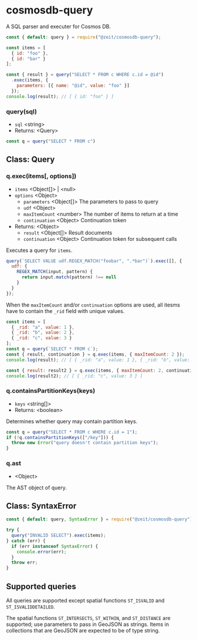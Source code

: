 # cosmosdb-query

A SQL parser and executer for Cosmos DB.

```js
const { default: query } = require("@zeit/cosmosdb-query");

const items = [
  { id: "foo" },
  { id: "bar" }
];

const { result } = query("SELECT * FROM c WHERE c.id = @id")
  .exec(items, {
    parameters: [{ name: "@id", value: "foo" }]
  });
console.log(result); // [ { id: "foo" } ]
```

### query(sql)

- `sql` &lt;string>
- Returns: &lt;Query>

```js
const q = query("SELECT * FROM c")
```

## Class: Query

### q.exec(items[, options])

- `items` &lt;Object[]> | &lt;null>
- `options` &lt;Object>
  - `parameters` &lt;Object[]> The parameters to pass to query
  - `udf` &lt;Object>
  - `maxItemCount` &lt;number> The number of items to return at a time
  - `continuation` &lt;Object> Continuation token
- Returns: &lt;Object>
  - `result` &lt;Object[]> Result documents
  - `continuation` &lt;Object> Continuation token for subsequent calls


Executes a query for `items`.

```js
query(`SELECT VALUE udf.REGEX_MATCH("foobar", ".*bar")`).exec([], {
  udf: {
    REGEX_MATCH(input, pattern) {
      return input.match(pattern) !== null
    }
  }
});
```

When the `maxItemCount` and/or `continuation` options are used,
all itesms have to contain the `_rid` field with unique values.

```js
const items = [
  { _rid: "a", value: 1 },
  { _rid: "b", value: 2 },
  { _rid: "c", value: 3 }
];
const q = query(`SELECT * FROM c`);
const { result, continuation } = q.exec(items, { maxItemCount: 2 });
console.log(result); // [ { _rid: "a", value: 1 }, { _rid: "b", value: 2 } ]

const { result: result2 } = q.exec(items, { maxItemCount: 2, continuation });
console.log(result2); // [ { _rid: "c", value: 3 } ]
```

### q.containsPartitionKeys(keys)

- `keys` &lt;string[]>
- Returns: &lt;boolean>


Determines whether query may contain partition keys.

```js
const q = query("SELECT * FROM c WHERE c.id = 1");
if (!q.containsPartitionKeys(["/key"])) {
  throw new Error("query doesn't contain partition keys");
}
```

### q.ast

- &lt;Object>

The AST object of query.

## Class: SyntaxError

```js
const { default: query, SyntaxError } = require("@zeit/cosmosdb-query");

try {
  query("INVALID SELECT").exec(items);
} catch (err) {
  if (err instanceof SyntaxError) {
    console.error(err);
  }
  throw err;
}
```

## Supported queries

All queries are supported except spatial functions `ST_ISVALID` and `ST_ISVALIDDETAILED`.

The spatial functions `ST_INTERSECTS`, `ST_WITHIN`, and `ST_DISTANCE` are supported; use parameters to pass in GeoJSON as strings. Items in collections that are GeoJSON are expected to be of type string.




